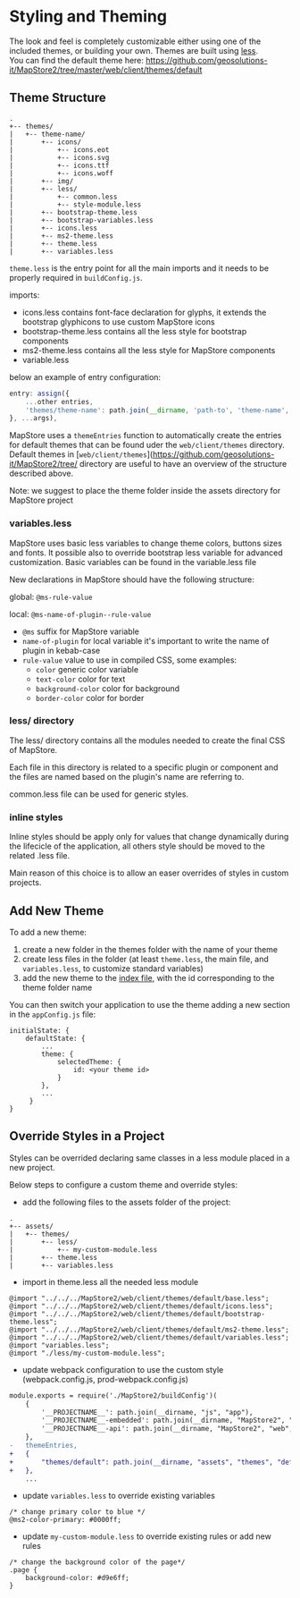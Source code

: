 # Styling and Theming

The look and feel is completely customizable either using one of the included themes, or building your own. Themes are built using [less](http://lesscss.org/).  
You can find the default theme here: https://github.com/geosolutions-it/MapStore2/tree/master/web/client/themes/default

## Theme Structure

```
.
+-- themes/
|   +-- theme-name/
|       +-- icons/
|           +-- icons.eot
|           +-- icons.svg
|           +-- icons.ttf
|           +-- icons.woff
|       +-- img/
|       +-- less/
|           +-- common.less
|           +-- style-module.less
|       +-- bootstrap-theme.less
|       +-- bootstrap-variables.less
|       +-- icons.less
|       +-- ms2-theme.less
|       +-- theme.less
|       +-- variables.less
```

`theme.less` is the entry point for all the main imports and it needs to be properly required in `buildConfig.js`.

imports:
- icons.less contains font-face declaration for glyphs, it extends the bootstrap glyphicons to use custom MapStore icons
- bootstrap-theme.less contains all the less style for bootstrap components
- ms2-theme.less contains all the less style for MapStore components
- variable.less

below an example of entry configuration:
```js
entry: assign({
    ...other entries,
    'themes/theme-name': path.join(__dirname, 'path-to', 'theme-name', 'theme.less')
}, ...args),
```

MapStore uses a `themeEntries` function to automatically create the entries for default themes that can be found uder the `web/client/themes` directory.
Default themes in [`web/client/themes`](https://github.com/geosolutions-it/MapStore2/tree/ directory are useful to have an overview of the structure described above.

Note: we suggest to place the theme folder inside the assets directory for MapStore project

### variables.less
MapStore uses basic less variables to change theme colors, buttons sizes and fonts.
It possible also to override bootstrap less variable for advanced customization.
Basic variables can be found in the variable.less file

New declarations in MapStore should have the following structure:

global: `@ms-rule-value`

local: `@ms-name-of-plugin--rule-value`

- `@ms` suffix for MapStore variable
- `name-of-plugin` for local variable it's important to write the name of plugin in kebab-case
- `rule-value` value to use in compiled CSS, some examples:
    - `color` generic color variable
    - `text-color` color for text
    - `background-color` color for background
    - `border-color` color for border

### less/ directory

The less/ directory contains all the modules needed to create the final CSS of MapStore.

Each file in this directory is related to a specific plugin or component and the files are named based on the plugin's name are referring to.

common.less file can be used for generic styles. 

### inline styles

Inline styles should be apply only for values that change dynamically during the lifecicle of the application, all others style should be moved to the related .less file.

Main reason of this choice is to allow an easer overrides of styles in custom projects.

## Add New Theme

To add a new theme:
1. create a new folder in the themes folder with the name of your theme
1. create less files in the folder (at least `theme.less`, the main file, and `variables.less`, to customize standard variables)
1. add the new theme to the [index file](https://github.com/geosolutions-it/MapStore2/blob/master/web/client/themes/index.js), with the id corresponding to the theme folder name

You can then switch your application to use the theme adding a new section in the `appConfig.js` file:

```
initialState: {
    defaultState: {
        ...
        theme: {
            selectedTheme: {
                id: <your theme id>
            }
        },
        ...
     }
}
```

## Override Styles in a Project

Styles can be overrided declaring same classes in a less module placed in a new project.

Below steps to configure a custom theme and override styles:

- add the following files to the assets folder of the project:

```
.
+-- assets/
|   +-- themes/
|       +-- less/
|           +-- my-custom-module.less
|       +-- theme.less
|       +-- variables.less
```

- import in theme.less all the needed less module

```less
@import "../../../MapStore2/web/client/themes/default/base.less";
@import "../../../MapStore2/web/client/themes/default/icons.less";
@import "../../../MapStore2/web/client/themes/default/bootstrap-theme.less";
@import "../../../MapStore2/web/client/themes/default/ms2-theme.less";
@import "../../../MapStore2/web/client/themes/default/variables.less";
@import "variables.less";
@import "./less/my-custom-module.less";
```

- update webpack configuration to use the custom style (webpack.config.js, prod-webpack.config.js)

```diff
module.exports = require('./MapStore2/buildConfig')(
    {
        '__PROJECTNAME__': path.join(__dirname, "js", "app"),
        '__PROJECTNAME__-embedded': path.join(__dirname, "MapStore2", "web", "client", "product", "embedded"),
        '__PROJECTNAME__-api': path.join(__dirname, "MapStore2", "web", "client", "product", "api")
    },
-   themeEntries,
+   {
+       "themes/default": path.join(__dirname, "assets", "themes", "default", "theme.less")
+   },
    ...
```

- update `variables.less` to override existing variables

```less
/* change primary color to blue */
@ms2-color-primary: #0000ff;
```

- update `my-custom-module.less` to override existing rules or add new rules

```less
/* change the background color of the page*/
.page {
    background-color: #d9e6ff;
}
```

